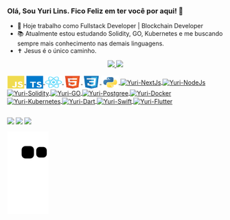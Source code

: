 ### Olá, Sou Yuri Lins. Fico Feliz em ter você por aqui! 👋

- 🚀 Hoje trabalho como Fullstack Developer | Blockchain Developer
- 📚 Atualmente estou estudando Solidity, GO, Kubernetes e me buscando sempre mais conhecimento nas demais linguagens.
- ✝️ Jesus é o único caminho. 


<div align="center">
  <a href="https://yuril1ns.github.io/linktreedev/links/">
  <img height="180em" src="https://github-readme-stats.vercel.app/api?username=yuril1ns&show_icons=true&theme=dark&include_all_commits=true&count_private=true"/>
  <img height="180em" src="https://github-readme-stats.vercel.app/api/top-langs/?username=yuril1ns&layout=compact&langs_count=7&theme=dark"/>
</div>

</div>
<div style="display: inline_block"><br>
  <img align="center" alt="Yuri-Js" height="30" width="40" src="https://raw.githubusercontent.com/devicons/devicon/master/icons/javascript/javascript-plain.svg">
  <img align="center" alt="Yuri-Ts" height="30" width="40" src="https://raw.githubusercontent.com/devicons/devicon/master/icons/typescript/typescript-plain.svg">
  <img align="center" alt="Yuri-React" height="30" width="40" src="https://raw.githubusercontent.com/devicons/devicon/master/icons/react/react-original.svg">
  <img align="center" alt="Yuri-HTML" height="30" width="40" src="https://raw.githubusercontent.com/devicons/devicon/master/icons/html5/html5-original.svg">
  <img align="center" alt="Yuri-CSS" height="30" width="40" src="https://raw.githubusercontent.com/devicons/devicon/master/icons/css3/css3-original.svg">
  <img align="center" alt="Yuri-Python" height="30" width="40" src="https://raw.githubusercontent.com/devicons/devicon/master/icons/python/python-original.svg">
  <img align="center" alt="Yuri-NextJs" height="30" width="40" src="https://cdn.jsdelivr.net/gh/devicons/devicon/icons/nextjs/nextjs-line.svg">
  <img align="center" alt="Yuri-NodeJs" height="30" width="40" src="https://cdn.jsdelivr.net/gh/devicons/devicon/icons/nodejs/nodejs-original.svg" />
  <img align="center" alt="Yuri-Solidity" height="30" width="40" src="https://cdn.jsdelivr.net/gh/devicons/devicon/icons/solidity/solidity-original.svg" />
  <img align="center" alt="Yuri-GO" height="30" width="40" src="https://cdn.jsdelivr.net/gh/devicons/devicon/icons/go/go-original-wordmark.svg" />
  <img align="center" alt="Yuri-Postgree" height="30" width="40" src="https://cdn.jsdelivr.net/gh/devicons/devicon/icons/postgresql/postgresql-original.svg" />
  <img align="center" alt="Yuri-Docker" height="30" width="40" src="https://cdn.jsdelivr.net/gh/devicons/devicon/icons/docker/docker-original-wordmark.svg" />
  <img align="center" alt="Yuri-Kubernetes" height="30" width="40" src="https://cdn.jsdelivr.net/gh/devicons/devicon/icons/kubernetes/kubernetes-plain-wordmark.svg" />
  <img align="center" alt="Yuri-Dart" height="30" width="40" src="https://cdn.jsdelivr.net/gh/devicons/devicon/icons/dart/dart-plain-wordmark.svg" />
  <img align="center" alt="Yuri-Swift" height="30" width="40" src="https://cdn.jsdelivr.net/gh/devicons/devicon/icons/swift/swift-original.svg" />
  <img align="center" alt="Yuri-Flutter" height="30" width="40" src="https://cdn.jsdelivr.net/gh/devicons/devicon/icons/flutter/flutter-original.svg" />
          
          
          
</div>

##
 
<div> 

  <a align="center" href="https://instagram.com/yurilins_" target="_blank"><img src="https://img.shields.io/badge/-Instagram-%23E4405F?style=for-the-badge&logo=instagram&logoColor=white" target="_blank"></a> 
  <a align="center" href = "mailto:dev.yurilins@gmail.com"><img src="https://img.shields.io/badge/-Gmail-%23333?style=for-the-badge&logo=gmail&logoColor=white" target="_blank"></a>
  <a align="center" href="https://www.linkedin.com/in/rafaella-ballerini-45875016a" target="_blank"><img src="https://img.shields.io/badge/-LinkedIn-%230077B5?style=for-the-badge&logo=linkedin&logoColor=white" target="_blank"></a> 
 
  ![Snake animation](https://github.com/rafaballerini/rafaballerini/blob/output/github-contribution-grid-snake.svg)
 
</div>
